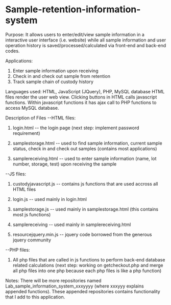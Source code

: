 # Sample-retention-information-system
Purpose: It allows users to enter/edit/view sample information in a interactive user interface (i.e. website) while all sample information and user operation history is saved/processed/calculated via front-end and back-end codes.

Applications:
1) Enter sample information upon receiving
2) Check in and check out sample from retention
3) Track sample chain of custody history

Languages used:
HTML, JavaScript (JQuery), PHP, MySQL database
HTML files render the user web view. Clicking buttons in HTML calls javascript functions. Within javascript functions it has ajax call to PHP functions to access MySQL database.

Description of Files
--HTML files:
  1) login.html -- the login page (next step: implement password requirement)
  
  2) samplestorage.html -- used to find sample information, current sample status, check in and check out samples (contains most applications)
  
  3) samplereceiving.html -- used to enter sample information (name, lot number, storage, test) upon receiving the sample

--JS files:
  1) custodyjavascript.js -- contains js functions that are used accross all HTML files
  
  2) login.js -- used mainly in login.html
  
  3) samplestorage.js -- used mainly in samplestorage.html (this contains most js functions)
  
  4) samplereceiving -- used mainly in samplereceiving.html
  
  2) resourcejquery.min.js -- jquery code borrowed from the generous jquery community

--PHP files:
  1) All php files that are called in js functions to perform back-end database related calculations (next step: working on getcheckout.php and merge all php files into one php because each php files is like a php function)

Notes:
There will be more repositories named Lab_sample_information_system_xxxyyyy (where xxxyyy explains appended functions). These appended repositories contains functionality that I add to this application. 
